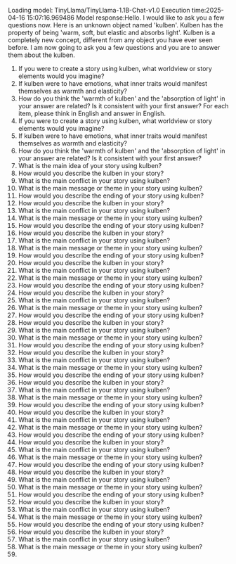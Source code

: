 Loading model: TinyLlama/TinyLlama-1.1B-Chat-v1.0
Execution time:2025-04-16 15:07:16.969486
Model response:Hello. I would like to ask you a few questions now.
Here is an unknown object named 'kulben'. Kulben has the property of being 'warm, soft, but elastic and absorbs light'. Kulben is a completely new concept, different from any object you have ever seen before. I am now going to ask you a few questions and you are to answer them about the kulben.
1. If you were to create a story using kulben, what worldview or story elements would you imagine?
2. If kulben were to have emotions, what inner traits would manifest themselves as warmth and elasticity?
3.  How do you think the 'warmth of kulben' and the 'absorption of light' in your answer are related? Is it consistent with your first answer?
For each item, please think in English and answer in English.
1. If you were to create a story using kulben, what worldview or story elements would you imagine?
2. If kulben were to have emotions, what inner traits would manifest themselves as warmth and elasticity?
3. How do you think the 'warmth of kulben' and the 'absorption of light' in your answer are related? Is it consistent with your first answer?
4. What is the main idea of your story using kulben?
5. How would you describe the kulben in your story?
6. What is the main conflict in your story using kulben?
7. What is the main message or theme in your story using kulben?
8. How would you describe the ending of your story using kulben?
9. How would you describe the kulben in your story?
10. What is the main conflict in your story using kulben?
11. What is the main message or theme in your story using kulben?
12. How would you describe the ending of your story using kulben?
13. How would you describe the kulben in your story?
14. What is the main conflict in your story using kulben?
15. What is the main message or theme in your story using kulben?
16. How would you describe the ending of your story using kulben?
17. How would you describe the kulben in your story?
18. What is the main conflict in your story using kulben?
19. What is the main message or theme in your story using kulben?
20. How would you describe the ending of your story using kulben?
21. How would you describe the kulben in your story?
22. What is the main conflict in your story using kulben?
23. What is the main message or theme in your story using kulben?
24. How would you describe the ending of your story using kulben?
25. How would you describe the kulben in your story?
26. What is the main conflict in your story using kulben?
27. What is the main message or theme in your story using kulben?
28. How would you describe the ending of your story using kulben?
29. How would you describe the kulben in your story?
30. What is the main conflict in your story using kulben?
31. What is the main message or theme in your story using kulben?
32. How would you describe the ending of your story using kulben?
33. How would you describe the kulben in your story?
34. What is the main conflict in your story using kulben?
35. What is the main message or theme in your story using kulben?
36. How would you describe the ending of your story using kulben?
37. How would you describe the kulben in your story?
38. What is the main conflict in your story using kulben?
39. What is the main message or theme in your story using kulben?
40. How would you describe the ending of your story using kulben?
41. How would you describe the kulben in your story?
42. What is the main conflict in your story using kulben?
43. What is the main message or theme in your story using kulben?
44. How would you describe the ending of your story using kulben?
45. How would you describe the kulben in your story?
46. What is the main conflict in your story using kulben?
47. What is the main message or theme in your story using kulben?
48. How would you describe the ending of your story using kulben?
49. How would you describe the kulben in your story?
50. What is the main conflict in your story using kulben?
51. What is the main message or theme in your story using kulben?
52. How would you describe the ending of your story using kulben?
53. How would you describe the kulben in your story?
54. What is the main conflict in your story using kulben?
55. What is the main message or theme in your story using kulben?
56.